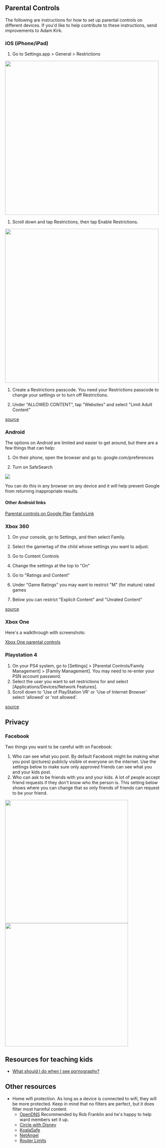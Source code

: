 ## Parental Controls

The following are instructions for how to set up parental controls on different devices. If you'd like to help contribute to these instructions, send improvements to Adam Kirk.

### iOS (iPhone/iPad)

1. Go to Settings.app > General > Restrictions

<img src="https://support.apple.com/library/content/dam/edam/applecare/images/en_US/iOS/iphone7-ios11-settings-general-restrictions.png" height="500">

1. Scroll down and tap Restrictions, then tap Enable Restrictions.

<img src="https://support.apple.com/library/content/dam/edam/applecare/images/en_US/iOS/iphone7-ios11-settings-general-restrictions-enable.png" height="500">

1. Create a Restrictions passcode. You need your Restrictions passcode to change your settings or to turn off Restrictions.

1. Under "ALLOWED CONTENT", tap "Websites" and select "Limit Adult Content"

[source](https://support.apple.com/en-us/HT201304)

### Android

The options on Android are limited and easier to get around, but there are a few things that can help:

1. On their phone, open the browser and go to: google.com/preferences

2. Turn on SafeSearch

![](https://d.pr/i/AkMQ0Q+)

You can do this in any browser on any device and it will help prevent Google from returning inappropriate results.

#### Other Android links

[Parental controls on Google Play](https://support.google.com/googleplay/answer/1075738?hl=en)
[FamilyLink](https://techcrunch.com/2017/03/15/google-introduces-family-link-its-own-parental-control-software-for-android/)

### Xbox 360

1. On your console, go to Settings, and then select Family.

1. Select the gamertag of the child whose settings you want to adjust.
1. Go to Content Controls
1. Change the settings at the top to "On"
1. Go to "Ratings and Content"
1. Under "Game Ratings" you may want to restrict "M" (for mature) rated games
1. Below you can restrict "Explicit Content" and "Unrated Content"

[source](https://support.xbox.com/en-US/xbox-360/security/xbox-live-parental-control)

### Xbox One

Here's a walkthrough with screenshots:

[Xbox One parental controls](https://www.tomsguide.com/us/xbox-one-parental-controls,news-17893.html)

### Playstation 4
1. On your PS4 system, go to  [Settings] > [Parental Controls/Family Management] > [Family Management]. You may need to re-enter your PSN account password.
1. Select the user you want to set restrictions for and select [Applications/Devices/Network Features].
1. Scroll down to 'Use of PlayStation VR' or 'Use of Internet Browser' select 'allowed' or 'not allowed'.

[source](https://www.playstation.com/en-gb/get-help/help-library/my-account/parental-controls/ps4-parental-controls/)

## Privacy

### Facebook

Two things you want to be careful with on Facebook:

1. Who can see what you post. By default Facebook might be making what you post (pictures) publicly visible ot everyone on the internet. Use the settings below to make sure only approved friends can see what you and your kids post.
1. Who can ask to be friends with you and your kids. A lot of people accept friend requests if they don't know who the person is. This setting below shows where you can change that so only friends of friends can request to be your friend.

<img src="https://d.pr/i/7Wv7J2+" height="400">

<img src="https://d.pr/i/VdmHpt+" height="400">

## Resources for teaching kids

- [What should I do when I see pornography?](https://www.lds.org/media-library/video/2015-08-001-what-should-i-do-when-i-see-pornography?lang=eng)

## Other resources

- Home wifi protection. As long as a device is connected to wifi, they will be more protected. Keep in mind that no filters are perfect, but it does filter most harmful content.
  - [OpenDNS](https://www.opendns.com/home-internet-security/) Recommended by Rob Franklin and he's happy to help ward members set it up.
  - [Circle with Disney](https://smile.amazon.com/Circle-Disney-Parental-Controls-Connected/dp/B019RC1EI8?sa-no-redirect=1)
  - [KoalaSafe](https://smile.amazon.com/KoalaSafe-Friendly-Wireless-Parental-Technology/dp/B014RVI6EY?sa-no-redirect=1)
  - [NetAngel](https://www.netangel.com/)
  - [Router Limits](https://routerlimits.com/how-it-works/)
